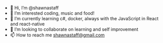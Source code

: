 - 👋 Hi, I’m @shawnastaff
- 👀 I’m interested coding, music and food!
- 🌱 I’m currently learning c#, docker, always with the JavaScript in React and react-native
- 💞️ I’m looking to collaborate on learning and self improvement
- 📫 How to reach me shawnastaff@gmail.com

<!---
shawnastaff/shawnastaff is a ✨ special ✨ repository because its `README.md` (this file) appears on your GitHub profile.
You can click the Preview link to take a look at your changes.
--->
